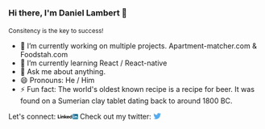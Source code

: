 ### Hi there, I'm Daniel Lambert 👋
<small style='font-size:12px;'>Consitency is the key to success!</small>

- 🔭 I’m currently working on multiple projects. Apartment-matcher.com & Foodstah.com
- 🌱 I’m currently learning React / React-native
- 💬 Ask me about anything.
- 😄 Pronouns: He / Him
- ⚡ Fun fact: The world's oldest known recipe is a recipe for beer. It was found on a Sumerian clay tablet dating back to around 1800 BC.

<div>
Let's connect: <a href="https://www.linkedin.com/in/danieljlambert95/" target="_blank"><img src='./images/linkedin.svg' alt='LinkedIn' width="8%"></a>
Check out my twitter: <a href="https://twitter.com/danlambo95" target="_blank"><img src='./images/twitter.svg' alt='Twitter' width="3%" title='@Asabeneh'></a>

<!-- <a href="https://www.youtube.com/channel/UCM4xOopkYiPwJqyKsSqL9mw" target="_blank"><img src='./images/youtube.svg' alt='YouTube' width="3%"></a> -->

</div>

